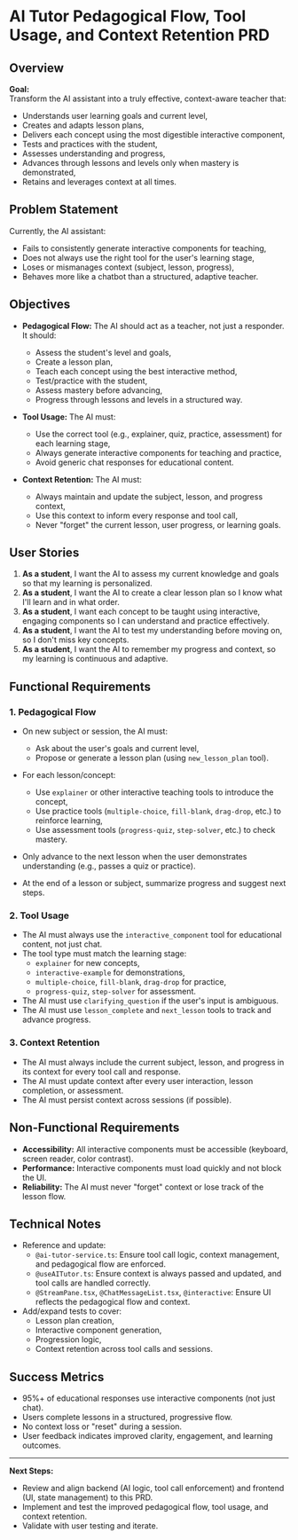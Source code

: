 # AI Tutor Pedagogical Flow, Tool Usage, and Context Retention PRD

## Overview

**Goal:**  
Transform the AI assistant into a truly effective, context-aware teacher that:
- Understands user learning goals and current level,
- Creates and adapts lesson plans,
- Delivers each concept using the most digestible interactive component,
- Tests and practices with the student,
- Assesses understanding and progress,
- Advances through lessons and levels only when mastery is demonstrated,
- Retains and leverages context at all times.

## Problem Statement

Currently, the AI assistant:
- Fails to consistently generate interactive components for teaching,
- Does not always use the right tool for the user's learning stage,
- Loses or mismanages context (subject, lesson, progress),
- Behaves more like a chatbot than a structured, adaptive teacher.

## Objectives

- **Pedagogical Flow:** The AI should act as a teacher, not just a responder. It should:
  - Assess the student's level and goals,
  - Create a lesson plan,
  - Teach each concept using the best interactive method,
  - Test/practice with the student,
  - Assess mastery before advancing,
  - Progress through lessons and levels in a structured way.

- **Tool Usage:** The AI must:
  - Use the correct tool (e.g., explainer, quiz, practice, assessment) for each learning stage,
  - Always generate interactive components for teaching and practice,
  - Avoid generic chat responses for educational content.

- **Context Retention:** The AI must:
  - Always maintain and update the subject, lesson, and progress context,
  - Use this context to inform every response and tool call,
  - Never "forget" the current lesson, user progress, or learning goals.

## User Stories

1. **As a student**, I want the AI to assess my current knowledge and goals so that my learning is personalized.
2. **As a student**, I want the AI to create a clear lesson plan so I know what I'll learn and in what order.
3. **As a student**, I want each concept to be taught using interactive, engaging components so I can understand and practice effectively.
4. **As a student**, I want the AI to test my understanding before moving on, so I don't miss key concepts.
5. **As a student**, I want the AI to remember my progress and context, so my learning is continuous and adaptive.

## Functional Requirements

### 1. Pedagogical Flow

- On new subject or session, the AI must:
  - Ask about the user's goals and current level,
  - Propose or generate a lesson plan (using `new_lesson_plan` tool).

- For each lesson/concept:
  - Use `explainer` or other interactive teaching tools to introduce the concept,
  - Use practice tools (`multiple-choice`, `fill-blank`, `drag-drop`, etc.) to reinforce learning,
  - Use assessment tools (`progress-quiz`, `step-solver`, etc.) to check mastery.

- Only advance to the next lesson when the user demonstrates understanding (e.g., passes a quiz or practice).

- At the end of a lesson or subject, summarize progress and suggest next steps.

### 2. Tool Usage

- The AI must always use the `interactive_component` tool for educational content, not just chat.
- The tool type must match the learning stage:
  - `explainer` for new concepts,
  - `interactive-example` for demonstrations,
  - `multiple-choice`, `fill-blank`, `drag-drop` for practice,
  - `progress-quiz`, `step-solver` for assessment.
- The AI must use `clarifying_question` if the user's input is ambiguous.
- The AI must use `lesson_complete` and `next_lesson` tools to track and advance progress.

### 3. Context Retention

- The AI must always include the current subject, lesson, and progress in its context for every tool call and response.
- The AI must update context after every user interaction, lesson completion, or assessment.
- The AI must persist context across sessions (if possible).

## Non-Functional Requirements

- **Accessibility:** All interactive components must be accessible (keyboard, screen reader, color contrast).
- **Performance:** Interactive components must load quickly and not block the UI.
- **Reliability:** The AI must never "forget" context or lose track of the lesson flow.

## Technical Notes

- Reference and update:
  - `@ai-tutor-service.ts`: Ensure tool call logic, context management, and pedagogical flow are enforced.
  - `@useAITutor.ts`: Ensure context is always passed and updated, and tool calls are handled correctly.
  - `@StreamPane.tsx`, `@ChatMessageList.tsx`, `@interactive`: Ensure UI reflects the pedagogical flow and context.
- Add/expand tests to cover:
  - Lesson plan creation,
  - Interactive component generation,
  - Progression logic,
  - Context retention across tool calls and sessions.

## Success Metrics

- 95%+ of educational responses use interactive components (not just chat).
- Users complete lessons in a structured, progressive flow.
- No context loss or "reset" during a session.
- User feedback indicates improved clarity, engagement, and learning outcomes.

---

**Next Steps:**  
- Review and align backend (AI logic, tool call enforcement) and frontend (UI, state management) to this PRD.
- Implement and test the improved pedagogical flow, tool usage, and context retention.
- Validate with user testing and iterate. 